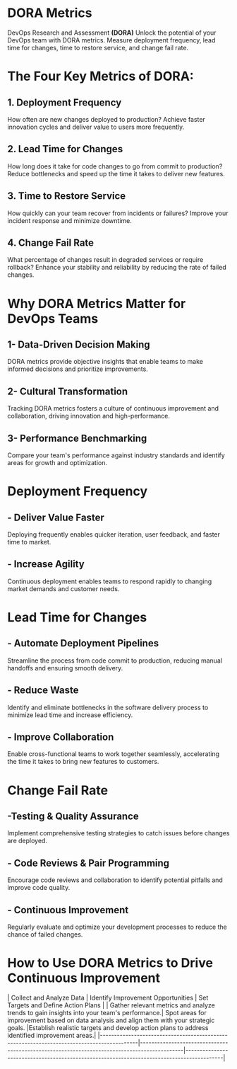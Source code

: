# DORA Metrics
DevOps Research and Assessment **(DORA)**
Unlock the potential of your DevOps team with DORA metrics. Measure deployment frequency, lead time for changes, time to restore service, and change fail rate.

# The Four Key Metrics of DORA:

## 1. Deployment Frequency
How often are new changes deployed to production? Achieve faster innovation cycles and deliver value to users more frequently.

## 2. Lead Time for Changes
How long does it take for code changes to go from commit to production? Reduce bottlenecks and speed up the time it takes to deliver new features.

## 3. Time to Restore Service
How quickly can your team recover from incidents or failures? Improve your incident response and minimize downtime.

## 4. Change Fail Rate
What percentage of changes result in degraded services or require rollback? Enhance your stability and reliability by reducing the rate of failed changes.

# Why DORA Metrics Matter for DevOps Teams

## 1- Data-Driven Decision Making
DORA metrics provide objective insights that enable teams to make informed decisions and prioritize improvements.

## 2- Cultural Transformation
Tracking DORA metrics fosters a culture of continuous improvement and collaboration, driving innovation and high-performance.

## 3- Performance Benchmarking
Compare your team's performance against industry standards and identify areas for growth and optimization.


# Deployment Frequency

## - Deliver Value Faster
Deploying frequently enables quicker iteration, user feedback, and faster time to market.

## - Increase Agility
Continuous deployment enables teams to respond rapidly to changing market demands and customer needs.


# Lead Time for Changes

## - Automate Deployment Pipelines

Streamline the process from code commit to production, reducing manual handoffs and ensuring smooth delivery.

## - Reduce Waste

Identify and eliminate bottlenecks in the software delivery process to minimize lead time and increase efficiency.

## - Improve Collaboration

Enable cross-functional teams to work together seamlessly, accelerating the time it takes to bring new features to customers.

# Change Fail Rate

## -Testing & Quality Assurance

Implement comprehensive testing strategies to catch issues before changes are deployed.

## - Code Reviews & Pair Programming

Encourage code reviews and collaboration to identify potential pitfalls and improve code quality.

## - Continuous Improvement

Regularly evaluate and optimize your development processes to reduce the chance of failed changes.

# How to Use DORA Metrics to Drive Continuous Improvement

| Collect and Analyze Data                    | Identify Improvement Opportunities | Set Targets and Define Action Plans |
|  Gather relevant metrics and analyze trends to gain insights into your team's performance.| Spot areas for improvement based on data analysis and align them with your strategic goals. |Establish realistic targets and develop action plans to address identified improvement areas.|
|-------------------------------------------------------------------------------------------|---------------------------------------------------------------------------------------------|-------------------------------------------------------------------------------------------|
